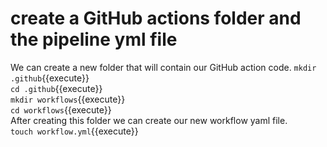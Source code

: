 # create a GitHub actions folder and the pipeline yml file
We can create a new folder that will contain our GitHub action code.
`mkdir .github`{{execute}}  
`cd .github`{{execute}}  
`mkdir workflows`{{execute}}  
`cd workflows`{{execute}}  
After creating this folder we can create our new workflow yaml file.    
`touch workflow.yml`{{execute}}